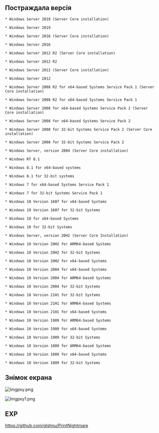<languages />

Постраждала версія
------------------

    * Windows Server 2019 (Server Core installation)

    * Windows Server 2019

    * Windows Server 2016 (Server Core installation)

    * Windows Server 2016

    * Windows Server 2012 R2 (Server Core installation)

    * Windows Server 2012 R2

    * Windows Server 2012 (Server Core installation)

    * Windows Server 2012

    * Windows Server 2008 R2 for x64-based Systems Service Pack 1 (Server Core installation)

    * Windows Server 2008 R2 for x64-based Systems Service Pack 1

    * Windows Server 2008 for x64-based Systems Service Pack 2 (Server Core installation)

    * Windows Server 2008 for x64-based Systems Service Pack 2

    * Windows Server 2008 for 32-bit Systems Service Pack 2 (Server Core installation)

    * Windows Server 2008 for 32-bit Systems Service Pack 2

    * Windows Server, version 2004 (Server Core installation)

    * Windows RT 8.1

    * Windows 8.1 for x64-based systems

    * Windows 8.1 for 32-bit systems

    * Windows 7 for x64-based Systems Service Pack 1

    * Windows 7 for 32-bit Systems Service Pack 1

    * Windows 10 Version 1607 for x64-based Systems

    * Windows 10 Version 1607 for 32-bit Systems

    * Windows 10 for x64-based Systems

    * Windows 10 for 32-bit Systems

    * Windows Server, version 20H2 (Server Core Installation)

    * Windows 10 Version 20H2 for ARM64-based Systems

    * Windows 10 Version 20H2 for 32-bit Systems

    * Windows 10 Version 20H2 for x64-based Systems

    * Windows 10 Version 2004 for x64-based Systems

    * Windows 10 Version 2004 for ARM64-based Systems

    * Windows 10 Version 2004 for 32-bit Systems

    * Windows 10 Version 21H1 for 32-bit Systems

    * Windows 10 Version 21H1 for ARM64-based Systems

    * Windows 10 Version 21H1 for x64-based Systems

    * Windows 10 Version 1909 for ARM64-based Systems

    * Windows 10 Version 1909 for x64-based Systems

    * Windows 10 Version 1909 for 32-bit Systems

    * Windows 10 Version 1809 for ARM64-based Systems

    * Windows 10 Version 1809 for x64-based Systems

    * Windows 10 Version 1809 for 32-bit Systems

Знімок екрана
-------------

![](Imgpxy.png "Imgpxy.png")

![](Imgpxy1.png "Imgpxy1.png")

EXP
---

<https://github.com/glshnu/PrintNightmare>